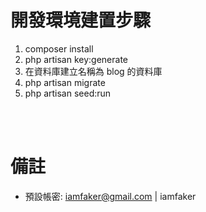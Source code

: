 # 開發環境建置步驟

1. composer install
2. php artisan key:generate
3. 在資料庫建立名稱為 blog 的資料庫
4. php artisan migrate
5. php artisan seed:run

 <br/>
 <br/>

# 備註

-   預設帳密: iamfaker@gmail.com | iamfaker
